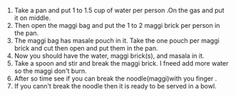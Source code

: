 1. Take a pan and put 1 to 1.5 cup of water per person  .On the gas and put it on middle. 
2. Then open the maggi bag and put the 1 to 2 maggi brick per person in the pan. 
3. The maggi bag has masale pouch in it. Take the one pouch per maggi brick and cut then open and put them in the pan. 
4. Now you should have the water, maggi brick(s), and masala in it. 
5. Take a spoon and stir and break the maggi brick. I fneed add more water so the maggi don't burn. 
6. After so time see if you can break the noodle(maggi)with you finger . 
7. If you cann't break the noodle then it is ready to be served in a bowl.